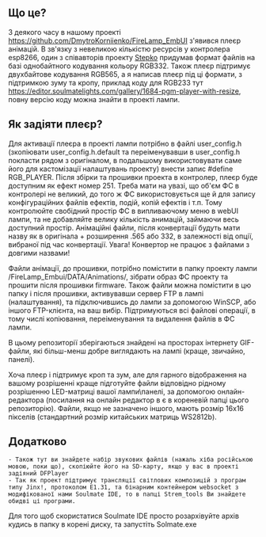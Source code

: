 ## Що це?

  З деякого часу в нашому проекті https://github.com/DmytroKorniienko/FireLamp_EmbUI з'явився плеєр анімацій.
  В зв'язку з невеликою кількістю ресурсів у контролера esp8266, один з співавторів проекту [Stepko](https://github.com/80Stepko08) придумав формат файлів на базі однобайтного кодування кольору RGB332. Також плеєр підтримує двухбайтове кодування RGB565, а я написав плеєр під ці формати, з підтримкою зуму та кропу, приклад коду для RGB233 тут https://editor.soulmatelights.com/gallery/1684-pgm-player-with-resize, повну версію коду можна знайти в проекті лампи.

## Як задіяти плеєр?
  Для активації плеєра в проекті лампи потрібно в файлі user_config.h (зкопіювати user_config.h.default та переіменувавши в user_config.h покласти рядом з оригіналом, в подальшому використовувати саме його для кастомізації налаштувань проекту) внести запис #define RGB_PLAYER. Після збірки та прошивки проекта в контролер, плеєр буде доступним як ефект номер 251. 
Треба мати на увазі, що об'єм ФС в контролері не великий, до того ж ФС використовується ще й для запису конфігураційних файлів ефектів, подій, копій ефектів і т.п. Тому контролюйте свобідний простір ФС в випливаючому меню в webUI лампи, та не добавляйте велику кількість анимацій, займаючи весь доступний простір.
  Анімаційні файли, після конвертації будуть мати назву як в оригінала + розширення .565 або 332, в залежності від опції, вибраної під час конвертації. 
  Увага! Конвертор не працює з файлами з довгими назвами!
  
  Файли анімації, до прошивки, потрібно помістити в папку проекту лампи /FireLamp_Embui/DATA/Animations/, зібрати образ ФС проекту та прошити після прошивки firmware.
Також файли можна помістити в цю папку і після прошивки, активувавши сервер FTP в лампі (налаштування), та підключившись до лампи за допомогою  WinSCP, або іншого FTP-клієнта, на ваш вибір. Підтримуються всі файлові операції, в тому числі копіювання, переіменування та видалення файлів в ФС лампи.

В цьому репозиторії зберігаються знайдені на просторах інтернету GIF-файли, які більш-менш добре виглядають на лампі (краще, звичайно, панелі). 

  Хоча плеєр і підтримує кроп та зум, але для гарного відображення на вашому розрішенні краще підготуйте файли відповідно рідному розрішенню LED-матриці вашої лампи\панелі, за допомогою онлайн-редактора (посилання на онлайн редактор в є в кореневій папці цього репозиторію). Файли, якщо не зазначено іншого, мають розмір 16х16 пікселів (стандартний розмір китайських матриць WS2812b).

## Додатково
	- Також тут ви знайдете набір звукових файлів (нажаль хіба російською мовою, поки що), скопіюйте його на SD-карту, якщо у вас в проекті задіяний DFPlayer
	- Так як проект підтримує трансляції світлових композицій з програм типу Jinx!, протоколом E1.31, та бінарним контейнером websocket з модифікованої нами Soulmate IDE, то в папці Strem_tools Ви знайдете обидві ці програми.
Для того щоб скористатися Soulmate IDE просто розархівуйте архів кудись в папку в корені диску, та запустіть Solmate.exe